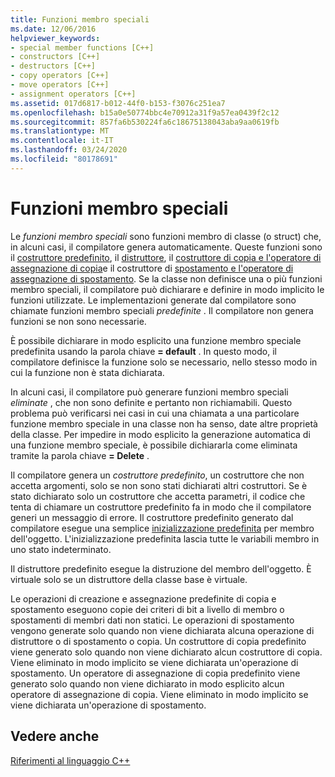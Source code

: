 ```yaml
---
title: Funzioni membro speciali
ms.date: 12/06/2016
helpviewer_keywords:
- special member functions [C++]
- constructors [C++]
- destructors [C++]
- copy operators [C++]
- move operators [C++]
- assignment operators [C++]
ms.assetid: 017d6817-b012-44f0-b153-f3076c251ea7
ms.openlocfilehash: b15a0e50774bbc4e70912a31f9a57ea0439f2c12
ms.sourcegitcommit: 857fa6b530224fa6c18675138043aba9aa0619fb
ms.translationtype: MT
ms.contentlocale: it-IT
ms.lasthandoff: 03/24/2020
ms.locfileid: "80178691"
---
```

# <a name="special-member-functions"></a>Funzioni membro speciali

Le *funzioni membro speciali* sono funzioni membro di classe (o struct) che, in alcuni casi, il compilatore genera automaticamente. Queste funzioni sono il [costruttore predefinito](constructors-cpp.md#default_constructors), il [distruttore](destructors-cpp.md), il [costruttore di copia e l'operatore di assegnazione di copia](copy-constructors-and-copy-assignment-operators-cpp.md)e il costruttore di [spostamento e l'operatore di assegnazione di spostamento](move-constructors-and-move-assignment-operators-cpp.md). Se la classe non definisce una o più funzioni membro speciali, il compilatore può dichiarare e definire in modo implicito le funzioni utilizzate. Le implementazioni generate dal compilatore sono chiamate funzioni membro speciali *predefinite* . Il compilatore non genera funzioni se non sono necessarie.

È possibile dichiarare in modo esplicito una funzione membro speciale predefinita usando la parola chiave **= default** . In questo modo, il compilatore definisce la funzione solo se necessario, nello stesso modo in cui la funzione non è stata dichiarata.

In alcuni casi, il compilatore può generare funzioni membro speciali *eliminate* , che non sono definite e pertanto non richiamabili. Questo problema può verificarsi nei casi in cui una chiamata a una particolare funzione membro speciale in una classe non ha senso, date altre proprietà della classe. Per impedire in modo esplicito la generazione automatica di una funzione membro speciale, è possibile dichiararla come eliminata tramite la parola chiave **= Delete** .

Il compilatore genera un *costruttore predefinito*, un costruttore che non accetta argomenti, solo se non sono stati dichiarati altri costruttori. Se è stato dichiarato solo un costruttore che accetta parametri, il codice che tenta di chiamare un costruttore predefinito fa in modo che il compilatore generi un messaggio di errore. Il costruttore predefinito generato dal compilatore esegue una semplice [inizializzazione predefinita](initializers.md#default_initialization) per membro dell'oggetto. L'inizializzazione predefinita lascia tutte le variabili membro in uno stato indeterminato.

Il distruttore predefinito esegue la distruzione del membro dell'oggetto. È virtuale solo se un distruttore della classe base è virtuale.

Le operazioni di creazione e assegnazione predefinite di copia e spostamento eseguono copie dei criteri di bit a livello di membro o spostamenti di membri dati non statici. Le operazioni di spostamento vengono generate solo quando non viene dichiarata alcuna operazione di distruttore o di spostamento o copia. Un costruttore di copia predefinito viene generato solo quando non viene dichiarato alcun costruttore di copia. Viene eliminato in modo implicito se viene dichiarata un'operazione di spostamento. Un operatore di assegnazione di copia predefinito viene generato solo quando non viene dichiarato in modo esplicito alcun operatore di assegnazione di copia. Viene eliminato in modo implicito se viene dichiarata un'operazione di spostamento.

## <a name="see-also"></a>Vedere anche

[Riferimenti al linguaggio C++](cpp-language-reference.md)
